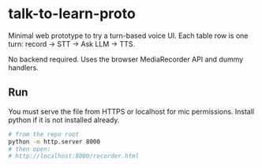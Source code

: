 # talk-to-learn-proto

Minimal web prototype to try a turn-based voice UI.
Each table row is one turn:
record -> STT -> Ask LLM -> TTS.

No backend required. Uses the browser MediaRecorder API and dummy handlers.

## Run

You must serve the file from HTTPS or localhost for mic permissions. Install python if it is not installed already.

```bash
# from the repo root
python -m http.server 8000
# then open:
# http://localhost:8000/recorder.html
